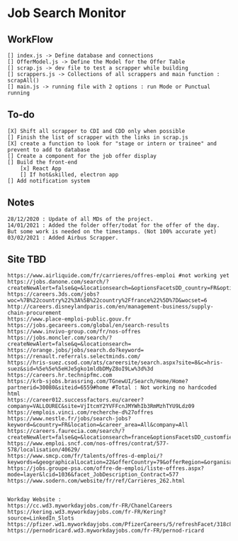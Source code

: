 # Job Search Monitor
## WorkFlow
    [] index.js -> Define database and connections
    [] OfferModel.js -> Define the Model for the Offer Table
    [] scrap.js -> dev file to test a scrapper while building
    [] scrappers.js -> Collections of all scrappers and main function : scrapAll()
    [] main.js -> running file with 2 options : run Mode or Punctual running

## To-do
    [X] Shift all scrapper to CDI and CDD only when possible
    [] Finish the list of scrapper with the links in scrap.js
    [X] create a function to look for "stage or intern or trainee" and prevent to add to database
    [] Create a component for the job offer display
    [] Build the front-end
        [x] React App
        [] If hot&skilled, electron app
    [] Add notification system

## Notes
    28/12/2020 : Update of all MDs of the project.
    14/01/2021 : Added the folder offer/todat for the offer of the day. But some work is needed on the timestamps. (Not 100% accurate yet)
    03/02/2021 : Added Airbus Scrapper.
    
## Site TBD
    https://www.airliquide.com/fr/carrieres/offres-emploi #not working yet
    https://jobs.danone.com/search/?createNewAlert=false&q=&locationsearch=&optionsFacetsDD_country=FR&optionsFacetsDD_facility=&optionsFacetsDD_department=Experienced+professionals
    https://careers.3ds.com/jobs?woc=%7B%22country%22%3A%5B%22country%2Ffrance%22%5D%7D&wocset=6
    http://careers.disneylandparis.com/en/management-business/supply-chain-procurement
    https://www.place-emploi-public.gouv.fr
    https://jobs.gecareers.com/global/en/search-results
    https://www.invivo-group.com/fr/nos-offres
    https://jobs.moncler.com/search/?createNewAlert=false&q=&locationsearch=
    https://orange.jobs/jobs/search.do?keyword=
    https://renault.referrals.selectminds.com/
    https://hris-suez.csod.com/ats/careersite/search.aspx?site=8&c=hris-suez&sid=%5e%5e%5eHJe5gko1mldbDMyZ8oI9Lw%3d%3d
    https://careers.hr.technipfmc.com
    https://krb-sjobs.brassring.com/TGnewUI/Search/Home/Home?partnerid=30080&siteid=6559#home #Total : Not working no hardcoded html
    https://career012.successfactors.eu/career?company=VALLOUREC&site=VjItcmY2YVFFcnJMYWhIb3RmMzhTYU9Ldz09
    https://emplois.vinci.com/recherche-d%27offres
    https://www.nestle.fr/jobs/search-jobs?keyword=&country=FR&location=&career_area=All&company=All
    https://careers.faurecia.com/search/?createNewAlert=false&q=&locationsearch=france&optionsFacetsDD_customfield3=&optionsFacetsDD_country=&optionsFacetsDD_shifttype=Unlimited
    https://www.emploi.sncf.com/nos-offres/contrat/577-578/localisation/40629/
    https://www.smcp.com/fr/talents/offres-d-emploi/?keywords=&geographicalLocation=22&offerCountry=79&offerRegion=&organisation=&offerFamilyCategory=&contractType=&experienceLevel=
    https://jobs.groupe-psa.com/offre-de-emploi/liste-offres.aspx?mode=layer&lcid=1036&facet_JobDescription_Contract=577
    https://www.sodern.com/website/fr/ref/Carrières_262.html


    Workday Website :
    https://cc.wd3.myworkdayjobs.com/fr-FR/ChanelCareers
    https://kering.wd3.myworkdayjobs.com/fr-FR/Kering?source=LinkedIn_Slots
    https://pfizer.wd1.myworkdayjobs.com/PfizerCareers/5/refreshFacet/318c8bb6f553100021d223d9780d30be
    https://pernodricard.wd3.myworkdayjobs.com/fr-FR/pernod-ricard